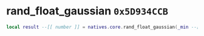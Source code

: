 # rand_float_gaussian `0x5D934CCB`

```lua
local result --[[ number ]] = natives.core.rand_float_gaussian(_min --[[ number ]], _max --[[ number ]])
```